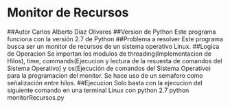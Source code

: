# Monitor de Recursos
##Autor
Carlos Alberto Díaz Olivares
##Version de Python
Este programa funciona con la versión 2.7 de Python
##Problema a resolver
Este programa busca ser un monitor de recursos de un sistema operativo Linux.
##Logica de Operacion
Se importan los modulos de threading(Implementacion de Hilos), time, commands(Ejecucion y lectura de la resuesta de comandos del Sistema Operativo) y os(Ejecución de comandos del Sistema Operativo) para la programacion del monitor. Se hace uso de un semaforo como señalización entre hilos.
##Ejecucion
Solo basta con la ejecucion del siguiente comando en una terminal Linux con python 2.7
	python monitorRecursos.py